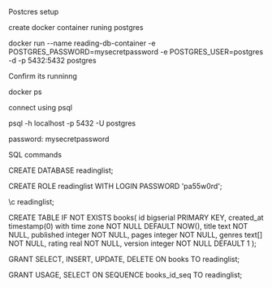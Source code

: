 Postcres setup

create docker container runing postgres

docker run --name reading-db-container -e POSTGRES_PASSWORD=mysecretpassword -e POSTGRES_USER=postgres -d -p 5432:5432 postgres

Confirm its runninng

docker ps 

connect using psql

psql -h localhost -p 5432 -U postgres

password: mysecretpassword

SQL commands

CREATE DATABASE readinglist;

CREATE ROLE readinglist WITH LOGIN PASSWORD 'pa55w0rd';

\c readinglist;

CREATE TABLE IF NOT EXISTS books( 
	id bigserial PRIMARY KEY,
	created_at timestamp(0) with time zone NOT NULL DEFAULT NOW(),
	title text NOT NULL, 
	published integer NOT NULL,
	pages integer NOT NULL,
	genres text[] NOT NULL,
	rating real NOT NULL,
	version integer NOT NULL DEFAULT 1
	);
	
GRANT SELECT, INSERT, UPDATE, DELETE ON books TO readinglist;

GRANT USAGE, SELECT ON SEQUENCE books_id_seq TO readinglist;
